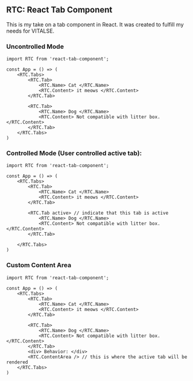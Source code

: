 ## RTC: React Tab Component

This is my take on a tab component in React. It was created to fulfill my needs for
VITALSE.


### Uncontrolled Mode

```
import RTC from 'react-tab-component';

const App = () => (
    <RTC.Tabs>
        <RTC.Tab>
            <RTC.Name> Cat </RTC.Name>
            <RTC.Content> it meows </RTC.Content>
        </RTC.Tab>

        <RTC.Tab>
            <RTC.Name> Dog </RTC.Name>
            <RTC.Content> Not compatible with litter box. </RTC.Content>
        </RTC.Tab>
    </RTC.Tabs>
)
```


### Controlled Mode (User controlled active tab):

```
import RTC from 'react-tab-component';

const App = () => (
    <RTC.Tabs>
        <RTC.Tab>
            <RTC.Name> Cat </RTC.Name>
            <RTC.Content> it meows </RTC.Content>
        </RTC.Tab>

        <RTC.Tab active> // indicate that this tab is active
            <RTC.Name> Dog </RTC.Name>
            <RTC.Content> Not compatible with litter box. </RTC.Content>
        </RTC.Tab>

    </RTC.Tabs>
)
```


### Custom Content Area

```
import RTC from 'react-tab-component';

const App = () => (
    <RTC.Tabs>
        <RTC.Tab>
            <RTC.Name> Cat </RTC.Name>
            <RTC.Content> it meows </RTC.Content>
        </RTC.Tab>

        <RTC.Tab>
            <RTC.Name> Dog </RTC.Name>
            <RTC.Content> Not compatible with litter box. </RTC.Content>
        </RTC.Tab>
        <div> Behavior: </div>
        <RTC.ContentArea /> // this is where the active tab will be rendered
    </RTC.Tabs>
)
```